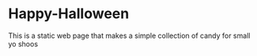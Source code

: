 # Happy-Halloween
 This is a static web page that makes a simple collection of candy for small yo shoos
